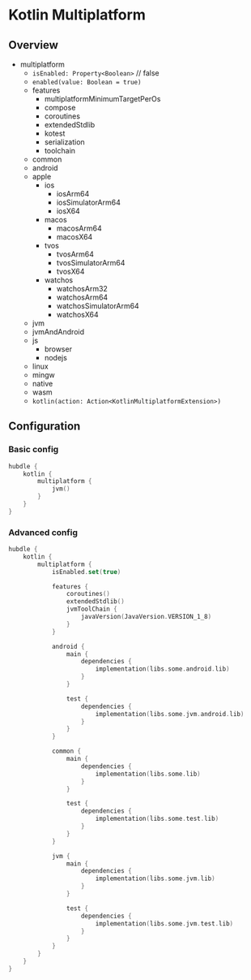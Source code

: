 # Kotlin Multiplatform

## Overview

- multiplatform
    - `isEnabled: Property<Boolean>` // false
    - `enabled(value: Boolean = true)`
    - features
        - multiplatformMinimumTargetPerOs
        - compose
        - coroutines
        - extendedStdlib
        - kotest
        - serialization
        - toolchain
    - common
    - android
    - apple
        - ios
            - iosArm64
            - iosSimulatorArm64
            - iosX64
        - macos
            - macosArm64
            - macosX64
        - tvos
            - tvosArm64
            - tvosSimulatorArm64
            - tvosX64
        - watchos
            - watchosArm32
            - watchosArm64
            - watchosSimulatorArm64
            - watchosX64
    - jvm
    - jvmAndAndroid
    - js
        - browser
        - nodejs
    - linux
    - mingw
    - native
    - wasm
    - `kotlin(action: Action<KotlinMultiplatformExtension>)`

## Configuration

### Basic config

```kotlin
hubdle {
    kotlin {
        multiplatform {
            jvm()
        }
    }
}
```

### Advanced config

```kotlin
hubdle {
    kotlin {
        multiplatform {
            isEnabled.set(true)

            features {
                coroutines()
                extendedStdlib()
                jvmToolChain {
                    javaVersion(JavaVersion.VERSION_1_8)
                }
            }

            android {
                main {
                    dependencies {
                        implementation(libs.some.android.lib)
                    }
                }

                test {
                    dependencies {
                        implementation(libs.some.jvm.android.lib)
                    }
                }
            }

            common {
                main {
                    dependencies {
                        implementation(libs.some.lib)
                    }
                }

                test {
                    dependencies {
                        implementation(libs.some.test.lib)
                    }
                }
            }

            jvm {
                main {
                    dependencies {
                        implementation(libs.some.jvm.lib)
                    }
                }

                test {
                    dependencies {
                        implementation(libs.some.jvm.test.lib)
                    }
                }
            }
        }
    }
}
```
